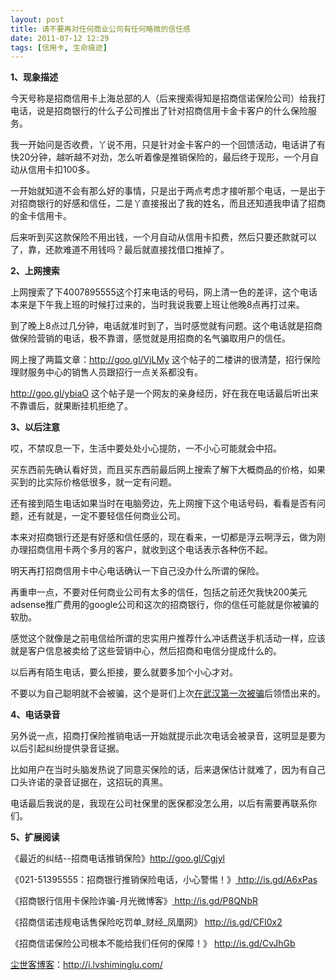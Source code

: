 ```yaml
---
layout: post
title: 请不要再对任何商业公司有任何略微的信任感
date: 2011-07-12 12:29
tags: [信用卡, 生命痕迹]
---
```

<strong>1、现象描述</strong>

今天号称是招商信用卡上海总部的人（后来搜索得知是招商信诺保险公司）给我打电话，说是招商银行的什么子公司推出了针对招商信用卡金卡客户的什么保险服务。

我一开始问是否收费，丫说不用，只是针对金卡客户的一个回馈活动，电话讲了有快20分钟，越听越不对劲，怎么听着像是推销保险的，最后终于现形，一个月自动从信用卡扣100多。

一开始就知道不会有那么好的事情，只是出于两点考虑才接听那个电话，一是出于对招商银行的好感和信任，二是丫直接报出了我的姓名，而且还知道我申请了招商的金卡信用卡。

后来听到买这款保险不用出钱，一个月自动从信用卡扣费，然后只要还款就可以了，靠，还款难道不用钱吗？最后就直接找借口推掉了。

<strong>2、上网搜索</strong>

上网搜索了下4007895555这个打来电话的号码，网上清一色的差评，这个电话本来是下午我上班的时候打过来的，当时我说我要上班让他晚8点再打过来。

到了晚上8点过几分钟，电话就准时到了，当时感觉就有问题。这个电话就是招商做保险营销的电话，极不靠谱，感觉就是用招商的名气骗取用户的信任。

网上搜了两篇文章：<a href="http://goo.gl/VjLMy" target="_blank">http://goo.gl/VjLMy</a> 这个帖子的二楼讲的很清楚，招行保险理财服务中心的销售人员跟招行一点关系都没有。

<a href="http://goo.gl/ybiaO" target="_blank">http://goo.gl/ybiaO</a> 这个帖子是一个网友的亲身经历，好在我在电话最后听出来不靠谱后，就果断挂机拒绝了。

<strong>3、以后注意</strong>

哎，不禁叹息一下，生活中要处处小心提防，一不小心可能就会中招。

买东西前先确认看好货，而且买东西前最后网上搜索了解下大概商品的价格，如果买到的比实际价格低很多，就一定有问题。

还有接到陌生电话如果当时在电脑旁边，先上网搜下这个电话号码，看看是否有问题，还有就是，一定不要轻信任何商业公司。

本来对招商银行还是有好感和信任感的，现在看来，一切都是浮云啊浮云，做为刚办理招商信用卡两个多月的客户，就收到这个电话表示各种伤不起。

明天再打招商信用卡中心电话确认一下自己没办什么所谓的保险。

再重申一点，不要对任何商业公司有太多的信任，包括之前还欠我快200美元adsense推广费用的google公司和这次的招商银行，你的信任可能就是你被骗的软肋。

感觉这个就像是之前电信给所谓的忠实用户推荐什么冲话费送手机活动一样，应该就是客户信息被卖给了这些营销中心，然后招商和电信分提成什么的。

以后再有陌生电话，要么拒接，要么就要多加个小心才对。

不要以为自己聪明就不会被骗，这个是哥们上次<a href="http://i.lvshiminglu.com/blog/252.html" target="_blank">在武汉第一次被骗</a>后领悟出来的。

<strong>4、电话录音</strong>

另外说一点，招商打保险推销电话一开始就提示此次电话会被录音，这明显是要为以后引起纠纷提供录音证据。

比如用户在当时头脑发热说了同意买保险的话，后来退保估计就难了，因为有自己口头许诺的录音证据在，这招玩的真黑。

电话最后我说的是，我现在公司社保里的医保都没怎么用，以后有需要再联系你们。

<strong>5、扩展阅读</strong>

《最近的纠结--招商电话推销保险》<a href="http://goo.gl/Cgjyl" target="_blank">http://goo.gl/Cgjyl</a>

《021-51395555：招商银行推销保险电话，小心警惕！》<a href="http://is.gd/A6xPas" target="_blank"> http://is.gd/A6xPas</a>

《招商银行信用卡保险诈骗-月光微博客》<a href="http://is.gd/P8QNbR" target="_blank"> http://is.gd/P8QNbR</a>

《招商信诺违规电话售保险吃罚单_财经_凤凰网》 <a href="http://is.gd/CFl0x2" target="_blank">http://is.gd/CFl0x2</a>

《招商信诺保险公司根本不能给我们任何的保障！》 <a href="http://is.gd/CvJhGb" target="_blank">http://is.gd/CvJhGb</a>

<a href="http://i.lvshiminglu.com/">尘世客博客</a>：<a href="http://i.lvshiminglu.com/">http://i.lvshiminglu.com/</a>

